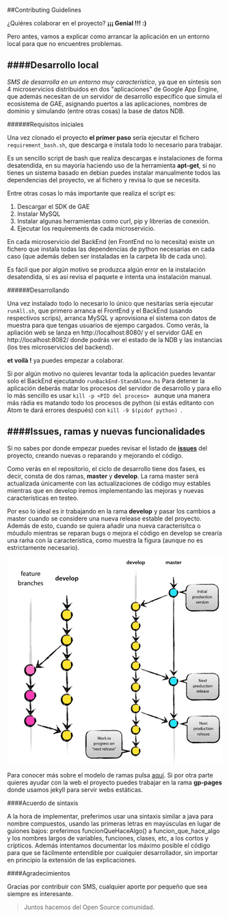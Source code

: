 
##Contributing Guidelines


¿Quiéres colaborar en el proyecto?  **¡¡¡ Genial !!! :)**

Pero antes, vamos a explicar como arrancar la aplicación en un entorno local para que no encuentres problemas.


####Desarrollo local
------

*SMS de desarrolla en un entorno muy característico*, ya que en síntesis son 4 microservicios distribuidos en dos "aplicaciones" de Google App Engine, que además necesitan de un servidor de desarrollo específico que simula el ecosistema de GAE, asignando puertos a las aplicaciones, nombres de dominio y simulando (entre otras cosas) la base de datos NDB.

######Requisitos iniciales

Una vez clonado el proyecto **el primer paso** sería  ejecutar el fichero ``requirement_bash.sh``, que descarga e instala todo lo necesario para trabajar.

Es un sencillo script de bash que realiza descargas e instalaciones de forma desatendida, en su mayoría haciendo uso de la herramienta **apt-get**, si no tienes un sistema basado en debian puedes instalar manualmente todos las dependencias del proyecto, ve al fichero y revisa lo que se necesita.

Entre otras cosas lo más importante que realiza el script es:

  1. Descargar el SDK de GAE
  2. Instalar MySQL
  3. Instalar algunas herramientas como curl, pip y librerías de conexión.
  4. Ejecutar los requirements de cada microservicio.

En cada microservicio del BackEnd (en FrontEnd no lo necesita) existe un fichero que instala todas las dependencias de python necesarias en cada caso (que además deben ser instaladas en la carpeta lib de cada uno).

Es fácil que por algún motivo se produzca algún error en la instalación desatendida, si es así revisa el paquete e intenta una instalación manual.

######Desarrollando

Una vez instalado todo lo necesario lo único que nesitarías sería ejecutar ``runAll.sh``, que primero arranca el FrontEnd y el BackEnd (usando respectivos scrips), arranca MySQL y aprovisiona el sistema con datos de muestra para que tengas usuarios de ejempo cargados.
Como verás, la apliación web se lanza en http://localhost:8080/ y el servidor GAE en http://localhost:8082/ donde podrás ver el estado de la NDB y las instancias (los tres microservicios del backend).

**et voilà !** ya puedes empezar a colaborar.

Si por algún motivo no quieres levantar toda la aplicación puedes levantar solo el BackEnd ejecutando ``runBackEnd-StandAlone.hs``
Para detener la aplicación deberás matar los procesos del servidor de desarrollo y para ello lo más sencillo es usar  ``kill -p <PID del proceso> `` aunque una manera más rádia es matando todo los procesos de python (si estás editanto con Atom te dará errores después) con ``kill -9 $(pidof python) ``.

####Issues, ramas y nuevas funcionalidades
------
Si no sabes por donde empezar puedes revisar el listado de [**issues**](https://github.com/ButterFlyDevs/StudentsManagementSystem/issues) del proyecto, creando nuevas o reparando y mejorando el código.

Como verás en el repositorio, el ciclo de desarrollo tiene dos fases, es decir, consta de dos ramas, **master** y **develop**.
La rama master será actualizada únicamente con las actualizaciones de código muy estables mientras que en develop iremos implementando las mejoras y nuevas características en testeo.

Por eso lo ideal es ir trabajando en la rama **develop** y pasar los cambios a master cuando se considere una nueva release estable del proyecto.
Además de esto, cuando se quiera añadir una nueva caracterísitca o móudulo mientras se reparan bugs o mejora el código en develop se crearía una raḿa con la característica, como muestra la figura (aunque no es estrictamente necesario).

![](branches.png)

Para conocer más sobre el modelo de ramas pulsa [aquí](http://nvie.com/posts/a-successful-git-branching-model/).
Si por otra parte quieres ayudar con la web el proyecto puedes trabajar en la rama **gp-pages** donde usamos jekyll para servir webs estáticas.

####Acuerdo de sintaxis

A la hora de implementar, preferimos usar una sintaxis similar a java para nombre compuestos, usando las primeras letras en mayúsculas en lugar de guiones bajos: preferimos funcionQueHaceAlgo() a funcion_que_hace_algo y los nombres largos de variables, funciones, clases, etc, a los cortos y crípticos.
Además intentamos documentar los máximo posible el código para que se fácilmente entendible por cualquier desarrollador, sin importar en principio la extensión de las explicaciones.

####Agradecimientos

Gracias por contribuir con SMS, cualquier aporte por pequeño que sea siempre es interesante.

> Juntos hacemos del Open Source comunidad.
